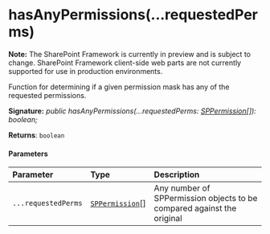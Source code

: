 # hasAnyPermissions(...requestedPerms)
**Note:** The SharePoint Framework is currently in preview and is subject to change. SharePoint Framework client-side web parts are not currently supported for use in production environments.



Function for determining if a given permission mask has any of the requested permissions.

**Signature:** _public hasAnyPermissions(...requestedPerms: [SPPermission](../../sp-page-context/class/sppermission.md)[]): boolean;_

**Returns**: `boolean`





#### Parameters


| Parameter	   | Type    | Description |
|:-------------|:---------------|:------------|
| `...requestedPerms`    | [`SPPermission`](../../sp-page-context/class/sppermission.md)[] | Any number of SPPermission objects to be compared against the original |


